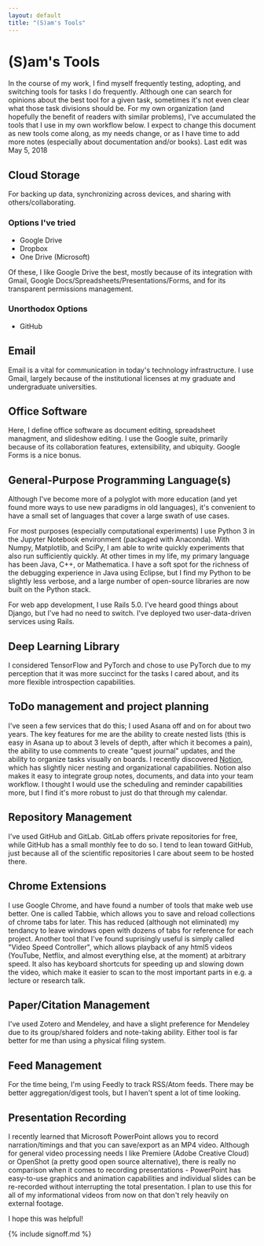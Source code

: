 ```yaml
---
layout: default
title: "(S)am's Tools"
---
```

# (S)am's Tools
In the course of my work, I find myself frequently testing, adopting, and switching tools for tasks I do frequently. Although one can search for opinions about the best tool for a given task, sometimes it's not even clear what those task divisions should be. For my own organization (and hopefully the benefit of readers with similar problems), I've accumulated the tools that I use in my own workflow below. I expect to change this document as new tools come along, as my needs change, or as I have time to add more notes (especially about documentation and/or books). Last edit was May 5, 2018

## Cloud Storage
For backing up data, synchronizing across devices, and sharing with others/collaborating.

### Options I've tried
- Google Drive
- Dropbox
- One Drive (Microsoft)

Of these, I like Google Drive the best, mostly because of its integration with Gmail, Google Docs/Spreadsheets/Presentations/Forms, and for its transparent permissions management.

### Unorthodox Options
- GitHub

## Email
Email is a vital for communication in today's technology infrastructure. I use Gmail, largely because of the institutional licenses at my graduate and undergraduate universities.

## Office Software
Here, I define office software as document editing, spreadsheet managment, and slideshow editing. I use the Google suite, primarily because of its collaboration features, extensibility, and ubiquity. Google Forms is a nice bonus.

## General-Purpose Programming Language(s)
Although I've become more of a polyglot with more education (and yet found more ways to use new paradigms in old languages), it's convenient to have a small set of languages that cover a large swath of use cases.

For most purposes (especially computational experiments) I use Python 3 in the Jupyter Notebook environment (packaged with Anaconda). With Numpy, Matplotlib, and SciPy, I am able to write quickly experiments that also run sufficiently quickly. At other times in my life, my primary language has been Java, C++, or Mathematica. I have a soft spot for the richness of the debugging experience in Java using Eclipse, but I find my Python to be slightly less verbose, and a large number of open-source libraries are now built on the Python stack.

For web app development, I use Rails 5.0. I've heard good things about Django, but I've had no need to switch. I've deployed two user-data-driven services using Rails.

## Deep Learning Library
I considered TensorFlow and PyTorch and chose to use PyTorch due to my perception that it was more succinct for the tasks I cared about, and its more flexible introspection capabilities.

## ToDo management and project planning
I've seen a few services that do this; I used Asana off and on for about two years. The key features for me are the ability to create nested lists (this is easy in Asana up to about 3 levels of depth, after which it becomes a pain), the ability to use comments to create "quest journal" updates, and the ability to organize tasks visually on boards. I recently discovered [Notion](https://notion.so), which has slightly nicer nesting and organizational capabilities. Notion also makes it easy to integrate group notes, documents, and data into your team workflow.
I thought I would use the scheduling and reminder capabilities more, but I find it's more robust to just do that through my calendar.

## Repository Management
I've used GitHub and GitLab. GitLab offers private repositories for free, while GitHub has a small monthly fee to do so. I tend to lean toward GitHub, just because all of the scientific repositories I care about seem to be hosted there.

## Chrome Extensions
I use Google Chrome, and have found a number of tools that make web use better. One is called Tabbie, which allows you to save and reload collections of chrome tabs for later. This has reduced (although not eliminated) my tendancy to leave windows open with dozens of tabs for reference for each project. Another tool that I've found suprisingly useful is simply called "Video Speed Controller", which allows playback of any html5 videos (YouTube, Netflix, and almost everything else, at the moment) at arbitrary speed.  It also has keyboard shortcuts for speeding up and slowing down the video, which make it easier to scan to the most important parts in e.g. a lecture or research talk.

## Paper/Citation Management
I've used Zotero and Mendeley, and have a slight preference for Mendeley due to its group/shared folders and note-taking ability. Either tool is far better for me than using a physical filing system.

## Feed Management
For the time being, I'm using Feedly to track RSS/Atom feeds. There may be better aggregation/digest tools, but I haven't spent a lot of time looking.

## Presentation Recording
I recently learned that Microsoft PowerPoint allows you to record narration/timings and that you can save/export as an MP4 video. Although for general video processing needs I like Premiere (Adobe Creative Cloud) or OpenShot (a pretty good open source alternative), there is really no comparison when it comes to recording presentations - PowerPoint has easy-to-use graphics and animation capabilities and individual slides can be re-recorded without interrupting the total presentation. I plan to use this for all of my informational videos from now on that don't rely heavily on external footage.

I hope this was helpful!

{% include signoff.md %}
